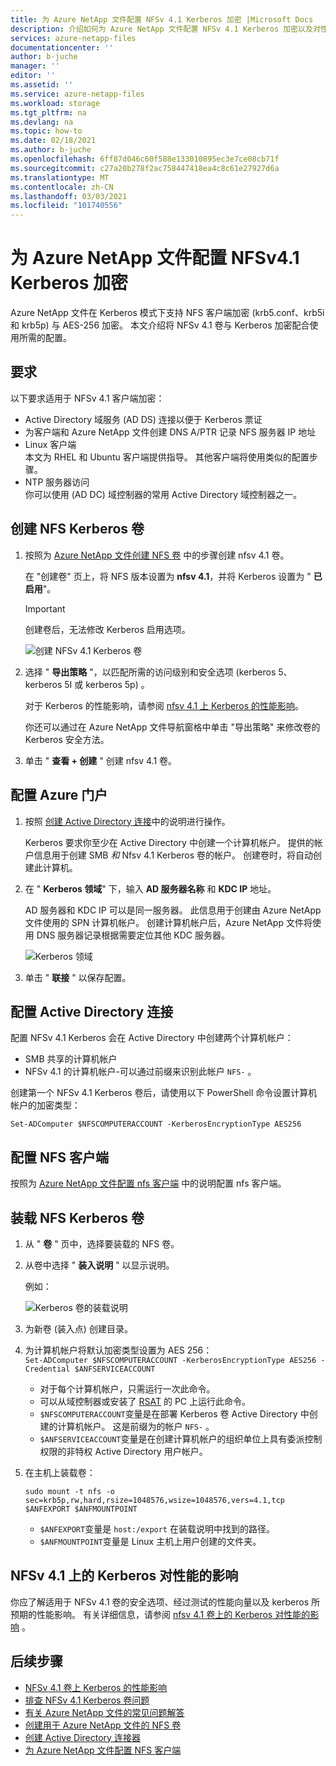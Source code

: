 ```yaml
---
title: 为 Azure NetApp 文件配置 NFSv 4.1 Kerberos 加密 |Microsoft Docs
description: 介绍如何为 Azure NetApp 文件配置 NFSv 4.1 Kerberos 加密以及对性能的影响。
services: azure-netapp-files
documentationcenter: ''
author: b-juche
manager: ''
editor: ''
ms.assetid: ''
ms.service: azure-netapp-files
ms.workload: storage
ms.tgt_pltfrm: na
ms.devlang: na
ms.topic: how-to
ms.date: 02/18/2021
ms.author: b-juche
ms.openlocfilehash: 6ff87d046c60f588e133010895ec3e7ce08cb71f
ms.sourcegitcommit: c27a20b278f2ac758447418ea4c8c61e27927d6a
ms.translationtype: MT
ms.contentlocale: zh-CN
ms.lasthandoff: 03/03/2021
ms.locfileid: "101740556"
---
```

# <a name="configure-nfsv41-kerberos-encryption-for-azure-netapp-files"></a>为 Azure NetApp 文件配置 NFSv4.1 Kerberos 加密

Azure NetApp 文件在 Kerberos 模式下支持 NFS 客户端加密 (krb5.conf、krb5i 和 krb5p) 与 AES-256 加密。 本文介绍将 NFSv 4.1 卷与 Kerberos 加密配合使用所需的配置。

## <a name="requirements"></a>要求

以下要求适用于 NFSv 4.1 客户端加密： 

* Active Directory 域服务 (AD DS) 连接以便于 Kerberos 票证 
* 为客户端和 Azure NetApp 文件创建 DNS A/PTR 记录 NFS 服务器 IP 地址
* Linux 客户端  
    本文为 RHEL 和 Ubuntu 客户端提供指导。  其他客户端将使用类似的配置步骤。 
* NTP 服务器访问  
    你可以使用 (AD DC) 域控制器的常用 Active Directory 域控制器之一。

## <a name="create-an-nfs-kerberos-volume"></a>创建 NFS Kerberos 卷

1.  按照为 [Azure NetApp 文件创建 NFS 卷](azure-netapp-files-create-volumes.md) 中的步骤创建 nfsv 4.1 卷。   

    在 "创建卷" 页上，将 NFS 版本设置为 **nfsv 4.1**，并将 Kerberos 设置为 " **已启用**"。

    > [!IMPORTANT] 
    > 创建卷后，无法修改 Kerberos 启用选项。

    ![创建 NFSv 4.1 Kerberos 卷](../media/azure-netapp-files/create-kerberos-volume.png)  

2. 选择 " **导出策略** "，以匹配所需的访问级别和安全选项 (kerberos 5、kerberos 5I 或 kerberos 5p) 。   

    对于 Kerberos 的性能影响，请参阅 [nfsv 4.1 上 Kerberos 的性能影响](#kerberos_performance)。  

    你还可以通过在 Azure NetApp 文件导航窗格中单击 "导出策略" 来修改卷的 Kerberos 安全方法。

3.  单击 " **查看 + 创建** " 创建 nfsv 4.1 卷。

## <a name="configure-the-azure-portal"></a>配置 Azure 门户 

1.  按照 [创建 Active Directory 连接](create-active-directory-connections.md)中的说明进行操作。  

    Kerberos 要求你至少在 Active Directory 中创建一个计算机帐户。 提供的帐户信息用于创建 SMB *和* Nfsv 4.1 Kerberos 卷的帐户。 创建卷时，将自动创建此计算机。

2.  在 " **Kerberos 领域**" 下，输入 **AD 服务器名称** 和 **KDC IP** 地址。

    AD 服务器和 KDC IP 可以是同一服务器。 此信息用于创建由 Azure NetApp 文件使用的 SPN 计算机帐户。 创建计算机帐户后，Azure NetApp 文件将使用 DNS 服务器记录根据需要定位其他 KDC 服务器。 

    ![Kerberos 领域](../media/azure-netapp-files/kerberos-realm.png)
 
3.  单击 " **联接** " 以保存配置。

## <a name="configure-active-directory-connection"></a>配置 Active Directory 连接 

配置 NFSv 4.1 Kerberos 会在 Active Directory 中创建两个计算机帐户：
* SMB 共享的计算机帐户
* NFSv 4.1 的计算机帐户-可以通过前缀来识别此帐户 `NFS-` 。 

创建第一个 NFSv 4.1 Kerberos 卷后，请使用以下 PowerShell 命令设置计算机帐户的加密类型：

`Set-ADComputer $NFSCOMPUTERACCOUNT -KerberosEncryptionType AES256`

## <a name="configure-the-nfs-client"></a>配置 NFS 客户端 

按照为 [Azure NetApp 文件配置 nfs 客户端](configure-nfs-clients.md) 中的说明配置 nfs 客户端。  

## <a name="mount-the-nfs-kerberos-volume"></a><a name="kerberos_mount"></a>装载 NFS Kerberos 卷

1. 从 " **卷** " 页中，选择要装载的 NFS 卷。

2. 从卷中选择 " **装入说明** " 以显示说明。

    例如： 

    ![Kerberos 卷的装载说明](../media/azure-netapp-files/mount-instructions-kerberos-volume.png)  

3. 为新卷 (装入点) 创建目录。  

4. 为计算机帐户将默认加密类型设置为 AES 256：  
    `Set-ADComputer $NFSCOMPUTERACCOUNT -KerberosEncryptionType AES256 -Credential $ANFSERVICEACCOUNT`

    * 对于每个计算机帐户，只需运行一次此命令。
    * 可以从域控制器或安装了 [RSAT](https://support.microsoft.com/help/2693643/remote-server-administration-tools-rsat-for-windows-operating-systems) 的 PC 上运行此命令。 
    * `$NFSCOMPUTERACCOUNT`变量是在部署 Kerberos 卷 Active Directory 中创建的计算机帐户。 这是前缀为的帐户 `NFS-` 。 
    * `$ANFSERVICEACCOUNT`变量是在创建计算机帐户的组织单位上具有委派控制权限的非特权 Active Directory 用户帐户。 

5. 在主机上装载卷： 

    `sudo mount -t nfs -o sec=krb5p,rw,hard,rsize=1048576,wsize=1048576,vers=4.1,tcp $ANFEXPORT $ANFMOUNTPOINT`

    * `$ANFEXPORT`变量是 `host:/export` 在装载说明中找到的路径。
    * `$ANFMOUNTPOINT`变量是 Linux 主机上用户创建的文件夹。

## <a name="performance-impact-of-kerberos-on-nfsv41"></a><a name="kerberos_performance"></a>NFSv 4.1 上的 Kerberos 对性能的影响 

你应了解适用于 NFSv 4.1 卷的安全选项、经过测试的性能向量以及 kerberos 所预期的性能影响。 有关详细信息，请参阅 [nfsv 4.1 卷上的 Kerberos 对性能的影响](performance-impact-kerberos.md) 。  

## <a name="next-steps"></a>后续步骤  

* [NFSv 4.1 卷上 Kerberos 的性能影响](performance-impact-kerberos.md)
* [排查 NFSv 4.1 Kerberos 卷问题](troubleshoot-nfsv41-kerberos-volumes.md)
* [有关 Azure NetApp 文件的常见问题解答](azure-netapp-files-faqs.md)
* [创建用于 Azure NetApp 文件的 NFS 卷](azure-netapp-files-create-volumes.md)
* [创建 Active Directory 连接器](create-active-directory-connections.md)
* [为 Azure NetApp 文件配置 NFS 客户端](configure-nfs-clients.md) 
